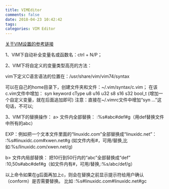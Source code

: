 ```yaml
---
title: VIMEditor
comments: false
date: 2018-04-23 10:42:42
tags:
categories: VIM Editor
---
```


[关于VIM设置的参考链接](http://wiki.csie.ncku.edu.tw/vim/vimrc)

1、VIM下自动补全变量名或函数名：ctrl + N/P；

2、VIM下将自定义的变量类型高亮的方法：

   vim下定义C语言语法的位置在：/usr/share/vim/vim74/syntax

   可以在自己的home目录下，创建文件夹和文件：~/.vim/syntax/c.vim；
   在该c.vim文件中增加：
   syn keyword cType u8 u16 u32 s8 s16 s32 bool_t
   (增加一个自定义变量，就在后面追加即可)
   注意：直接在~/.vimrc文件中增加“syn ...”这句话，不可以;


3、VIM下的替换操作：
a> 文件内全部替换：
:%s#abc#def#g（用def替换文件中所有的abc）

EXP：例如把一个文本文件里面的“linuxidc.com”全部替换成“linuxidc.net”：
     :%s#linuxidc.com#xwen.net#g (如文件内有#，可用/替换,比如:%s/linuxidc.com/xwen.net/g)

b> 文件内局部替换：
把10行到50行内的“abc”全部替换成“def”
:10,50s#abc#def#g（如文件内有#，可用/替换,:%s/abc/def/g）

以上命令如果在g后面再加上c，则会在替换之前显示提示符给用户确认（conform）是否需要替换。 比如
:%s#linuxidc.com#linuxidc.net#gc

